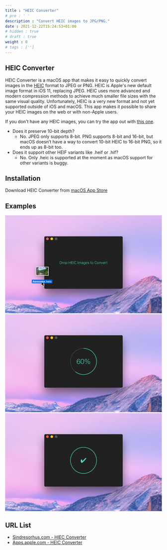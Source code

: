 ```yaml
---
title : "HEIC Converter"
# pre : ' '
description : "Convert HEIC images to JPG/PNG."
date : 2021-12-22T15:24:53+01:00
# hidden : true
# draft : true
weight : 0
# tags : ['']
---
```


## HEIC Converter

HEIC Converter is a macOS app that makes it easy to quickly convert images in the [HEIC](https://www.macworld.co.uk/feature/iphone/what-is-heic-3660408/) format to JPEG or PNG. HEIC is Apple's new default image format in iOS 11, replacing JPEG. HEIC uses more advanced and modern compression methods to achieve much smaller file sizes with the same visual quality. Unfortunately, HEIC is a very new format and not yet supported outside of iOS and macOS. This app makes it possible to share your HEIC images on the web or with non-Apple users.

If you don't have any HEIC images, you can try the app out with [this one](https://sindresorhus.com/assets/heic-converter/heic-example.heic).

* Does it preserve 10-bit depth?
  * No. JPEG only supports 8-bit. PNG supports 8-bit and 16-bit, but macOS doesn’t have a way to convert 10-bit HEIC to 16-bit PNG, so it ends up as 8-bit too.
* Does it support other HEIF variants like .heif or .hif?
  * No. Only .heic is supported at the moment as macOS support for other variants is buggy.

## Installation

Download HEIC Converter from [macOS App Store](https://apps.apple.com/app/id1294126402)

## Examples

![Example](images/screenshot1.jpeg)
![Example](images/screenshot2.jpeg)
![Example](images/screenshot3.jpeg)

## URL List

* [Sindresorhus.com - HIEC Converter](https://sindresorhus.com/heic-converter)
* [Apps.apple.com - HEIC Converter](https://apps.apple.com/app/id1294126402)
